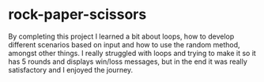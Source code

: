 # rock-paper-scissors
By completing this project I learned a bit about loops, how to develop different scenarios based on input and how to use the random method, amongst other things.
I really struggled with loops and trying to make it so it has 5 rounds and displays win/loss messages, but in the end it was really satisfactory and I enjoyed the journey.
